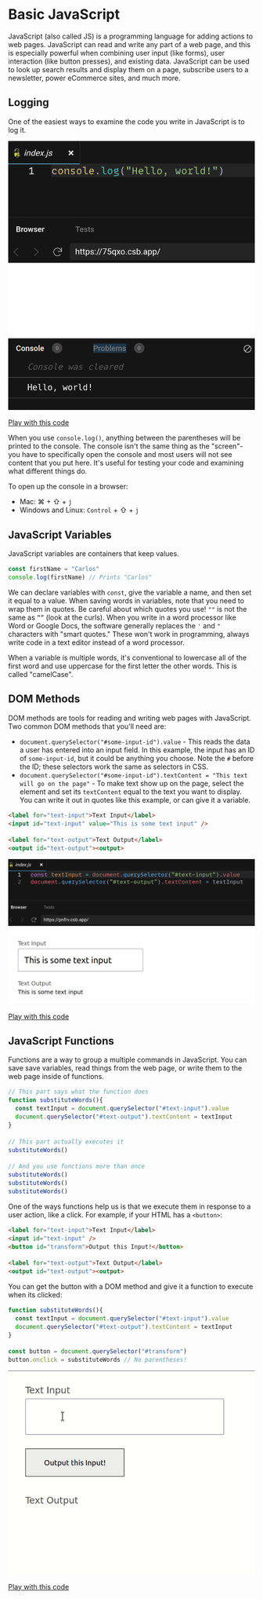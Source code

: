 # Basic JavaScript

JavaScript (also called JS) is a programming language for adding actions to web pages. JavaScript can read and write any part of a web page, and this is especially powerful when combining user input (like forms), user interaction (like button presses), and existing data. JavaScript can be used to look up search results and display them on a page, subscribe users to a newsletter, power eCommerce sites, and much more.

## Logging

One of the easiest ways to examine the code you write in JavaScript is to log it.

![Demonstrating console.log](assets/js-console-log.png)

[Play with this code](https://codesandbox.io/s/musing-snow-75qxo?file=/index.js)

When you use `console.log()`, anything between the parentheses will be printed to the console. The console isn't the same thing as the "screen"- you have to specifically open the console and most users will not see content that you put here. It's useful for testing your code and examining what different things do.

To open up the console in a browser:

* Mac: ⌘ + ⇧ + `j`
* Windows and Linux: `Control` + ⇧ + `j`

## JavaScript Variables

JavaScript variables are containers that keep values.

```js
const firstName = "Carlos"
console.log(firstName) // Prints "Carlos"
```

We can declare variables with `const`, give the variable a name, and then set it equal to a value. When saving words in variables, note that you need to wrap them in quotes. Be careful about which quotes you use! `""` is not the same as `‟”` (look at the curls). When you write in a word processor like Word or Google Docs, the software generally replaces the `'` and `"` characters with "smart quotes." These won't work in programming, always write code in a text editor instead of a word processor.

When a variable is multiple words, it's conventional to lowercase all of the first word and use uppercase for the first letter the other words. This is called "camelCase".

## DOM Methods

DOM methods are tools for reading and writing web pages with JavaScript. Two common DOM methods that you'll need are:

* `document.querySelector("#some-input-id").value` - This reads the data a user has entered into an input field. In this example, the input has an ID of `some-input-id`, but it could be anything you choose. Note the `#` before the ID; these selectors work the same as selectors in CSS.
* `document.querySelector("#some-input-id").textContent = "This text will go on the page"` - To make text show up on the page, select the element and set its `textContent` equal to the text you want to display. You can write it out in quotes like this example, or can give it a variable.

```html
<label for="text-input">Text Input</label>
<input id="text-input" value="This is some text input" />

<label for="text-output">Text Output</label>
<output id="text-output"><output>
```

![DOM method reading an input and writing it to an output](assets/js-dom-methods.png)

[Play with this code](https://codesandbox.io/s/brave-stallman-pnfrv?file=/index.js)

## JavaScript Functions

Functions are a way to group a multiple commands in JavaScript. You can save save variables, read things from the web page, or write them to the web page inside of functions.

```js
// This part says what the function does
function substituteWords(){
  const textInput = document.querySelector("#text-input").value
  document.querySelector("#text-output").textContent = textInput
}

// This part actually executes it
substituteWords()

// And you use functions more than once
substituteWords()
substituteWords()
substituteWords()
```

One of the ways functions help us is that we execute them in response to a user action, like a click. For example, if your HTML has a `<button>`:

```html
<label for="text-input">Text Input</label>
<input id="text-input" />
<button id="transform">Output this Input!</button>

<label for="text-output">Text Output</label>
<output id="text-output"><output>
```

You can get the button with a DOM method and give it a function to execute when its clicked:

```js
function substituteWords(){
  const textInput = document.querySelector("#text-input").value
  document.querySelector("#text-output").textContent = textInput
}

const button = document.querySelector("#transform")
button.onclick = substituteWords // No parentheses!
```

![Entering text into an input and seeing it on the screen](assets/js-functions.gif)

[Play with this code](https://codesandbox.io/s/friendly-mccarthy-hg0h8?file=/index.js)
